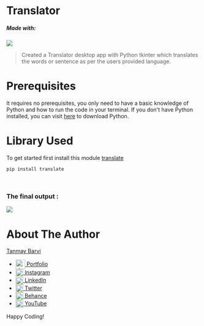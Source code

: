# Translator

##### Made with:

![](https://img.shields.io/badge/python-%2314354C.svg?style=for-the-badge&logo=python&logoColor=white)
<br>

> Created a Translator desktop app with Python tkinter which translates the words or sentence as per the users provided language.

# Prerequisites

It requires no prerequisites, you only need to have a basic knowledge of Python and how to run the code in your terminal. If you don't have Python installed, you can visit [here](https://www.python.org/downloads/) to download Python.

# Library Used

To get started first install this module [translate](https://pypi.org/project/translate/1.0.7/)
<br>

```
pip install translate
```

<br>

### The final output :

![](https://ik.imagekit.io/tfme5aczhhf/images-for-github/transl_dkufqXXTewC.png)

# About The Author

[Tanmay Barvi](https://github.com/TanCodes)

>

- <a href="http://tancodes.atspace.cc/" target="blank"> <img align="center" src="https://creazilla-store.fra1.digitaloceanspaces.com/emojis/43211/desktop-computer-emoji-clipart-md.png" alt="_tancodes_" height="25" width="25" /> Portfolio </a>
- <a href="https://instagram.com/_tancodes_" target="blank"> <img align="center" src="https://raw.githubusercontent.com/rahuldkjain/github-profile-readme-generator/master/src/images/icons/Social/instagram.svg" alt="_tancodes_" height="20" width="20" /> Instagram </a>
- <a href="https://www.linkedin.com/in/tanmay-barvi-2a0206126/" target="blank"> <img align="center" src="https://raw.githubusercontent.com/rahuldkjain/github-profile-readme-generator/master/src/images/icons/Social/linked-in-alt.svg" alt="https://www.linkedin.com/in/tanmay-barvi-2a0206126/" height="20" width="20" /> LinkedIn </a>
- <a href="https://twitter.com/tancodes" target="blank"> <img align="center" src="https://raw.githubusercontent.com/rahuldkjain/github-profile-readme-generator/master/src/images/icons/Social/twitter.svg" alt="tancodes" height="20" width="20" /> Twitter </a>
- <a href="https://www.behance.net/tanmaybrv" target="blank"> <img align="center" src="https://raw.githubusercontent.com/rahuldkjain/github-profile-readme-generator/master/src/images/icons/Social/behance.svg" alt="https://www.behance.net/tanmaybrv" height="20" width="20" /> Behance </a>
- <a href="https://www.youtube.com/channel/UC370GTtJnvWs8wDH9UXoBzQ?view_as=subscriber" target="blank"> <img align="center" src="https://raw.githubusercontent.com/rahuldkjain/github-profile-readme-generator/master/src/images/icons/Social/youtube.svg" alt="tancodes" height="20" width="20" /> YouTube </a>

Happy Coding!
